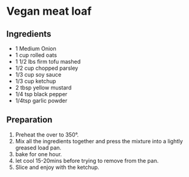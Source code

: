 # Vegan meat loaf

## Ingredients

- 1 Medium Onion
- 1 cup rolled oats
- 1 1/2 lbs firm tofu mashed
- 1/2 cup chopped parsley
- 1/3 cup soy sauce
- 1/3 cup ketchup
- 2 tbsp yellow mustard
- 1/4 tsp black pepper
- 1/4tsp garlic powder

## Preparation
1. Preheat the over to 350°.
2. Mix all the ingredients together and press the mixture into a lightly greased load pan.
3. bake for one hour.
4. let cool 15-20mins before trying to remove from the pan.
5. Slice and enjoy with the ketchup.
